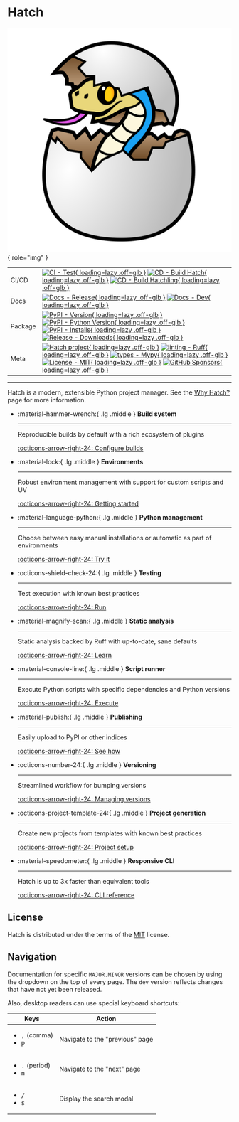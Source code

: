 # Hatch

<div class="grid" markdown>

![Hatch logo](assets/images/logo.svg){ role="img" }

| | |
| --- | --- |
| CI/CD | [![CI - Test](https://github.com/pypa/hatch/actions/workflows/test.yml/badge.svg){ loading=lazy .off-glb }](https://github.com/pypa/hatch/actions/workflows/test.yml) [![CD - Build Hatch](https://github.com/pypa/hatch/actions/workflows/build-hatch.yml/badge.svg){ loading=lazy .off-glb }](https://github.com/pypa/hatch/actions/workflows/build-hatch.yml) [![CD - Build Hatchling](https://github.com/pypa/hatch/actions/workflows/build-hatchling.yml/badge.svg){ loading=lazy .off-glb }](https://github.com/pypa/hatch/actions/workflows/build-hatchling.yml) |
| Docs | [![Docs - Release](https://github.com/pypa/hatch/actions/workflows/docs-release.yml/badge.svg){ loading=lazy .off-glb }](https://github.com/pypa/hatch/actions/workflows/docs-release.yml) [![Docs - Dev](https://github.com/pypa/hatch/actions/workflows/docs-dev.yml/badge.svg){ loading=lazy .off-glb }](https://github.com/pypa/hatch/actions/workflows/docs-dev.yml) |
| Package | [![PyPI - Version](https://img.shields.io/pypi/v/hatch.svg?logo=pypi&label=PyPI&logoColor=gold){ loading=lazy .off-glb }](https://pypi.org/project/hatch/) [![PyPI - Python Version](https://img.shields.io/pypi/pyversions/hatch.svg?logo=python&label=Python&logoColor=gold){ loading=lazy .off-glb }](https://pypi.org/project/hatch/) [![PyPI - Installs](https://img.shields.io/pypi/dm/hatchling.svg?color=blue&label=Installs&logo=pypi&logoColor=gold){ loading=lazy .off-glb }](https://pypi.org/project/hatch/) [![Release - Downloads](https://img.shields.io/github/downloads/pypa/hatch/total?label=Downloads){ loading=lazy .off-glb }](https://github.com/pypa/hatch/releases) |
| Meta | [![Hatch project](https://img.shields.io/endpoint?url=https://raw.githubusercontent.com/pypa/hatch/master/docs/assets/badge/v0.json){ loading=lazy .off-glb }](https://github.com/pypa/hatch) [![linting - Ruff](https://img.shields.io/endpoint?url=https://raw.githubusercontent.com/astral-sh/ruff/main/assets/badge/v2.json){ loading=lazy .off-glb }](https://github.com/astral-sh/ruff) [![types - Mypy](https://img.shields.io/badge/types-Mypy-blue.svg){ loading=lazy .off-glb }](https://github.com/python/mypy) [![License - MIT](https://img.shields.io/badge/license-MIT-9400d3.svg){ loading=lazy .off-glb }](https://spdx.org/licenses/) [![GitHub Sponsors](https://img.shields.io/github/sponsors/ofek?logo=GitHub%20Sponsors&style=social){ loading=lazy .off-glb }](https://github.com/sponsors/ofek) |

</div>

-----

Hatch is a modern, extensible Python project manager. See the [Why Hatch?](why.md) page for more information.

<div class="grid cards" markdown>

-   :material-hammer-wrench:{ .lg .middle } __Build system__

    ---

    Reproducible builds by default with a rich ecosystem of plugins

    [:octicons-arrow-right-24: Configure builds](config/build.md#build-system)

-   :material-lock:{ .lg .middle } __Environments__

    ---

    Robust environment management with support for custom scripts and UV

    [:octicons-arrow-right-24: Getting started](environment.md)

-   :material-language-python:{ .lg .middle } __Python management__

    ---

    Choose between easy manual installations or automatic as part of environments

    [:octicons-arrow-right-24: Try it](tutorials/python/manage.md)

-   :octicons-shield-check-24:{ .lg .middle } __Testing__

    ---

    Test execution with known best practices

    [:octicons-arrow-right-24: Run](tutorials/testing/overview.md)

-   :material-magnify-scan:{ .lg .middle } __Static analysis__

    ---

    Static analysis backed by Ruff with up-to-date, sane defaults

    [:octicons-arrow-right-24: Learn](config/internal/static-analysis.md)

-   :material-console-line:{ .lg .middle } __Script runner__

    ---

    Execute Python scripts with specific dependencies and Python versions

    [:octicons-arrow-right-24: Execute](how-to/run/python-scripts.md)

-   :material-publish:{ .lg .middle } __Publishing__

    ---

    Easily upload to PyPI or other indices

    [:octicons-arrow-right-24: See how](publish.md)

-   :octicons-number-24:{ .lg .middle } __Versioning__

    ---

    Streamlined workflow for bumping versions

    [:octicons-arrow-right-24: Managing versions](version.md)

-   :octicons-project-template-24:{ .lg .middle } __Project generation__

    ---

    Create new projects from templates with known best practices

    [:octicons-arrow-right-24: Project setup](intro.md#setup)

-   :material-speedometer:{ .lg .middle } __Responsive CLI__

    ---

    Hatch is up to 3x faster than equivalent tools

    [:octicons-arrow-right-24: CLI reference](cli/about.md)

</div>

## License

Hatch is distributed under the terms of the [MIT](https://spdx.org/licenses/MIT.html) license.

## Navigation

Documentation for specific `MAJOR.MINOR` versions can be chosen by using the dropdown on the top of every page. The `dev` version reflects changes that have not yet been released.

Also, desktop readers can use special keyboard shortcuts:

| Keys | Action |
| --- | --- |
| <ul><li><kbd>,</kbd> (comma)</li><li><kbd>p</kbd></li></ul> | Navigate to the "previous" page |
| <ul><li><kbd>.</kbd> (period)</li><li><kbd>n</kbd></li></ul> | Navigate to the "next" page |
| <ul><li><kbd>/</kbd></li><li><kbd>s</kbd></li></ul> | Display the search modal |
